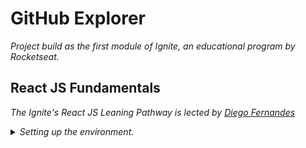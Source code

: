# GitHub Explorer

_Project build as the first module of Ignite, an educational program by Rocketseat._

## React JS Fundamentals

_The Ignite's React JS Leaning Pathway is lected by [Diego Fernandes](https://www.linkedin.com/in/diego-schell-fernandes/)_

<details>
     <summary><em>Setting up the environment.</em>
     </summary>
<ol>
	<li>☑️ Introduction to the module</li>
    <li>☑️ Scaffolding the project</li>
    <li>☑️ Configuring Babel compiler</li>
    <li> Webpack config</li>
</ol>
 </details>
